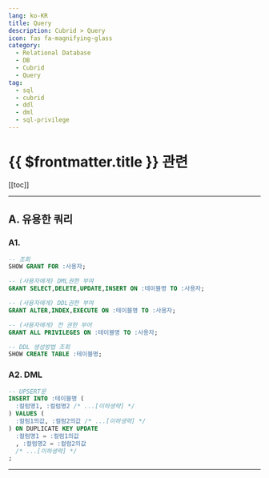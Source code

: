 ```yaml
---
lang: ko-KR
title: Query
description: Cubrid > Query
icon: fas fa-magnifying-glass
category:
  - Relational Database
  - DB
  - Cubrid
  - Query
tag:
  - sql
  - cubrid
  - ddl
  - dml
  - sql-privilege
---
```


# {{ $frontmatter.title }} 관련

[[toc]]

---

## A. 유용한 쿼리

### A1. 

```sql
-- 조회
SHOW GRANT FOR :사용자;

-- (사용자에게) DML권한 부여
GRANT SELECT,DELETE,UPDATE,INSERT ON :테이블명 TO :사용자;

-- (사용자에게) DDL권한 부여
GRANT ALTER,INDEX,EXECUTE ON :테이블명 TO :사용자;

-- (사용자에게) 전 권한 부어
GRANT ALL PRIVILEGES ON :테이블명 TO :사용자; 

-- DDL 생성방법 조회
SHOW CREATE TABLE :테이블명;
```

### A2. DML

```sql
-- UPSERT문
INSERT INTO :테이블명 (
  :컬럼명1, :컬럼명2 /* ...[이하생략] */
) VALUES (
  :컬럼1의값, :컬럼2의값 /* ...[이하생략] */
) ON DUPLICATE KEY UPDATE 
  :컬럼명1 = :컬럼1의값
  , :컬럼명2 = :컬럼2의값
  /* ...[이하생략] */
;
```

---

<TagLinks />